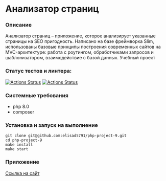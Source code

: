 # Анализатор страниц

 ### Описание

Анализатор страниц – приложение, которое анализирует указанные страницы на SEO пригодность. Написано на базе фреймворка Slim, использованы базовые принципы построения современных сайтов на MVC-архитектуре: работа с роутингом, обработчиками запросов и шаблонизатором, взаимодействие с базой данных. Учебный проект

### Статус тестов и линтера:

[![Actions Status](https://github.com/elisad5791/php-project-9/workflows/hexlet-check/badge.svg)](https://github.com/elisad5791/php-project-9/actions)
[![Actions Status](https://github.com/elisad5791/php-project-9/workflows/ci/badge.svg)](https://github.com/elisad5791/php-project-9/actions)

### Системные требования

- php 8.0
- composer

### Установка и запуск на выполнение

    git clone git@github.com:elisad5791/php-project-9.git
    cd php-project-9
    make install
    make start

### Приложение

[Ссылка на сайт](https://php-project-9-production.up.railway.app/)
